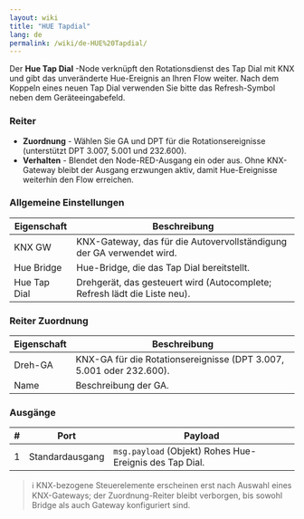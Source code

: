 ```yaml
---
layout: wiki
title: "HUE Tapdial"
lang: de
permalink: /wiki/de-HUE%20Tapdial/
---
```

Der **Hue Tap Dial** -Node verknüpft den Rotationsdienst des Tap Dial mit KNX und gibt das unveränderte Hue-Ereignis an Ihren Flow weiter. Nach dem Koppeln eines neuen Tap Dial verwenden Sie bitte das Refresh-Symbol neben dem Geräteeingabefeld.

### Reiter

- **Zuordnung** - Wählen Sie GA und DPT für die Rotationsereignisse (unterstützt DPT 3.007, 5.001 und 232.600).
- **Verhalten** - Blendet den Node-RED-Ausgang ein oder aus. Ohne KNX-Gateway bleibt der Ausgang erzwungen aktiv, damit Hue-Ereignisse weiterhin den Flow erreichen.

### Allgemeine Einstellungen

| Eigenschaft | Beschreibung |
|--|--|
| KNX GW | KNX-Gateway, das für die Autovervollständigung der GA verwendet wird. |
| Hue Bridge | Hue-Bridge, die das Tap Dial bereitstellt. |
| Hue Tap Dial | Drehgerät, das gesteuert wird (Autocomplete; Refresh lädt die Liste neu). |

### Reiter Zuordnung

| Eigenschaft | Beschreibung |
|--|--|
| Dreh-GA | KNX-GA für die Rotationsereignisse (DPT 3.007, 5.001 oder 232.600). |
| Name | Beschreibung der GA. |

### Ausgänge

|#|Port|Payload|
|--|--|--|
|1|Standardausgang|`msg.payload` (Objekt) Rohes Hue-Ereignis des Tap Dial.|

> ℹ️ KNX-bezogene Steuerelemente erscheinen erst nach Auswahl eines KNX-Gateways; der Zuordnung-Reiter bleibt verborgen, bis sowohl Bridge als auch Gateway konfiguriert sind.

